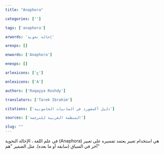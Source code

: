 ```yaml
---
title: "Anaphora"

categories: ['']

tags: ['anaphora']

arwords: 'إحالة نحوية'

arexps: []

enwords: ['Anaphora']

enexps: []

arlexicons: ['ح']

enlexicons: ['A']

authors: ['Ruqayya Roshdy']

translators: ['Tarek Ibrahim']

citations: ['دليل أكسفورد في السانيات الحاسوبية']

sources: ['المنظمة العربية للترجمة']

slug: ""
---
```


في علم اللغة ، الإحالة النحوية (Anaphora)  هي استخدام تعبير يعتمد تفسيره على تعبير آخر في السياق (سابقه أو ما بعده). مثل الضمير "هم"

